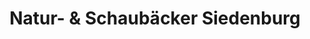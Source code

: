 ---
title: "Natur- & Schaubäcker Siedenburg"
url: /siedenburg/natur-und-schaubaecker-siedenburg/
shop: Bäckerei
---